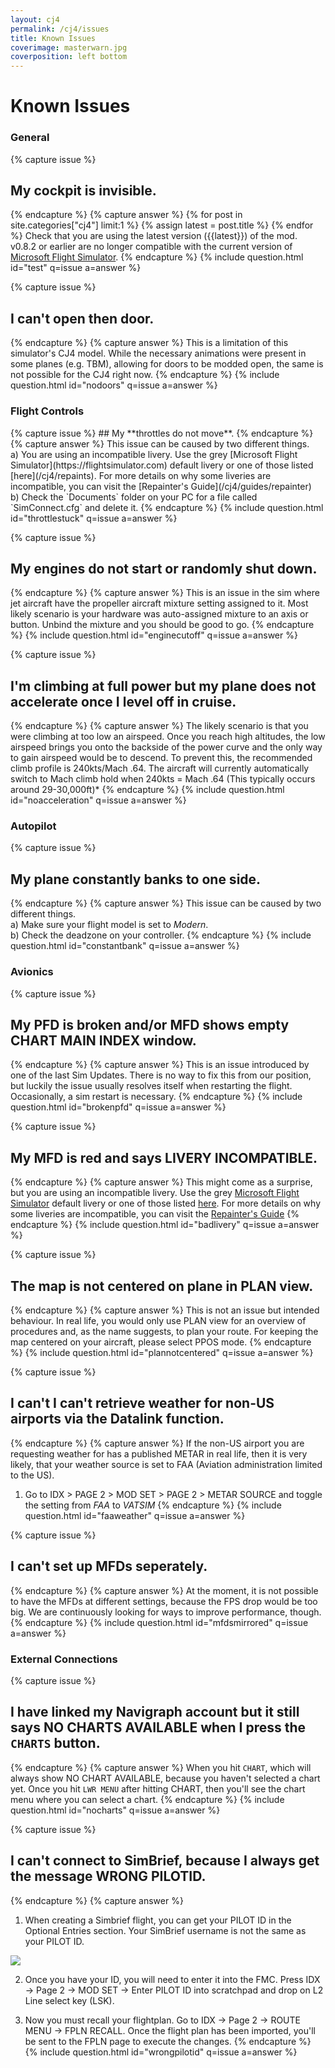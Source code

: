 ```yaml
---
layout: cj4
permalink: /cj4/issues
title: Known Issues
coverimage: masterwarn.jpg
coverposition: left bottom
---
```


# Known Issues

<div class="accordion accordion-flush" id="accordion">
<h3>General</h3>

{% capture issue %}
## My **cockpit is invisible**.
{% endcapture %}
{% capture answer %}
{% for post in site.categories["cj4"] limit:1 %}
{% assign latest = post.title %}
{% endfor %}
Check that you are using the latest version ({{latest}}) of the mod.<br>
v0.8.2 or earlier are no longer compatible with the current version of [Microsoft Flight Simulator](https://flightsimulator.com).
{% endcapture %}
{% include question.html id="test" q=issue a=answer %}

{% capture issue %}
## I **can't open then door**.
{% endcapture %}
{% capture answer %}
This is a limitation of this simulator's CJ4 model. While the necessary animations were present in some planes (e.g. TBM), allowing for doors to be modded open, the same is not possible for the CJ4 right now.
{% endcapture %}
{% include question.html id="nodoors" q=issue a=answer %}



<h3>Flight Controls</h3>
{% capture issue %}
## My **throttles do not move**.
{% endcapture %}
{% capture answer %}
This issue can be caused by two different things.<br>
a) You are using an incompatible livery. Use the grey [Microsoft Flight Simulator](https://flightsimulator.com) default livery or one of those listed [here](/cj4/repaints). For more details on why some liveries are incompatible, you can visit the [Repainter's Guide](/cj4/guides/repainter)<br>
b) Check the `Documents` folder on your PC for a file called `SimConnect.cfg` and delete it.
{% endcapture %}
{% include question.html id="throttlestuck" q=issue a=answer %}

{% capture issue %}
## My **engines do not start or randomly shut down**.
{% endcapture %}
{% capture answer %}
This is an issue in the sim where jet aircraft have the propeller aircraft mixture setting assigned to it. Most likely scenario is your hardware was auto-assigned mixture to an axis or button. Unbind the mixture and you should be good to go.
{% endcapture %}
{% include question.html id="enginecutoff" q=issue a=answer %}

{% capture issue %}
## I'm climbing at full power but my  **plane does not accelerate** once I level off in cruise.
{% endcapture %}
{% capture answer %}
The likely scenario is that you were climbing at too low an airspeed. Once you reach high altitudes, the low airspeed brings you onto the backside of the power curve and the only way to gain airspeed would be to descend. To prevent this, the recommended climb profile is 240kts/Mach .64. The aircraft will currently automatically switch to Mach climb hold when 240kts = Mach .64 (This typically occurs around 29-30,000ft)*
{% endcapture %}
{% include question.html id="noacceleration" q=issue a=answer %}



<h3>Autopilot</h3>

{% capture issue %}
## My **plane constantly banks to one side**.
{% endcapture %}
{% capture answer %}
This issue can be caused by two different things.<br>
a) Make sure your flight model is set to  *Modern*.<br>
b) Check the deadzone on your controller.
{% endcapture %}
{% include question.html id="constantbank" q=issue a=answer %}



<h3>Avionics</h3>

{% capture issue %}
## My **PFD is broken and/or MFD shows empty CHART MAIN INDEX** window.
{% endcapture %}
{% capture answer %}
This is an issue introduced by one of the last Sim Updates. There is no way to fix this from our position, but luckily the issue usually resolves itself when restarting the flight. Occasionally, a sim restart is necessary.
{% endcapture %}
{% include question.html id="brokenpfd" q=issue a=answer %}

{% capture issue %}
## My MFD is red and says **LIVERY INCOMPATIBLE**.
{% endcapture %}
{% capture answer %}
This might come as a surprise, but you are using an incompatible livery. Use the grey [Microsoft Flight Simulator](https://flightsimulator.com) default livery or one of those listed [here](/cj4/repaints). For more details on why some liveries are incompatible, you can visit the [Repainter's Guide](/cj4/guides/repainter)
{% endcapture %}
{% include question.html id="badlivery" q=issue a=answer %}

{% capture issue %}
## The **map is not centered on plane in PLAN view**.
{% endcapture %}
{% capture answer %}
This is not an issue but intended behaviour. In real life, you would only use PLAN view for an overview of procedures and, as the name suggests, to plan your route. For keeping the map centered on your aircraft, please select PPOS mode.
{% endcapture %}
{% include question.html id="plannotcentered" q=issue a=answer %}

{% capture issue %}
## I **can't  I can't retrieve weather for non-US airports** via the Datalink function.
{% endcapture %}
{% capture answer %}
If the non-US airport you are requesting weather for has a published METAR in real life, then it is very likely, that your weather source is set to FAA (Aviation administration limited to the US).
1) Go to IDX > PAGE 2 > MOD SET > PAGE 2 > METAR SOURCE and toggle the setting from *FAA* to *VATSIM*
{% endcapture %}
{% include question.html id="faaweather" q=issue a=answer %}

{% capture issue %}
## I **can't set up MFDs seperately**.
{% endcapture %}
{% capture answer %}
At the moment, it is not possible to have the MFDs at different settings, because the FPS drop would be too big. We are continuously looking for ways to improve performance, though.
{% endcapture %}
{% include question.html id="mfdsmirrored" q=issue a=answer %}



<h3>External Connections</h3>

{% capture issue %}
## I have linked my Navigraph account but it still says **NO CHARTS AVAILABLE** when I press the `CHARTS` button.
{% endcapture %}
{% capture answer %}
When you hit `CHART`, which will always show NO CHART AVAILABLE, because you haven't selected a chart yet. Once you hit `LWR MENU` after hitting CHART, then you'll see the chart menu where you can select a chart.
{% endcapture %}
{% include question.html id="nocharts" q=issue a=answer %}


{% capture issue %}
## I can't connect to **SimBrief**, because I always get the message **WRONG PILOTID**.
{% endcapture %}
{% capture answer %}
1) When creating a Simbrief flight, you can get your PILOT ID in the Optional Entries section.  Your SimBrief username is not the same as your PILOT ID.  

![](https://media.discordapp.net/attachments/767173307681341464/767333228528271400/unknown.png)

2) Once you have your ID, you will need to enter it into the FMC.  Press IDX -> Page 2 -> MOD SET -> Enter PILOT ID into scratchpad and drop on L2 Line select key (LSK).

3) Now you must recall your flightplan.  Go to IDX -> Page 2 -> ROUTE MENU -> FPLN RECALL.  Once the flight plan has been imported, you'll be sent to the FPLN page to execute the changes. 
{% endcapture %}
{% include question.html id="wrongpilotid" q=issue a=answer %}
</div>